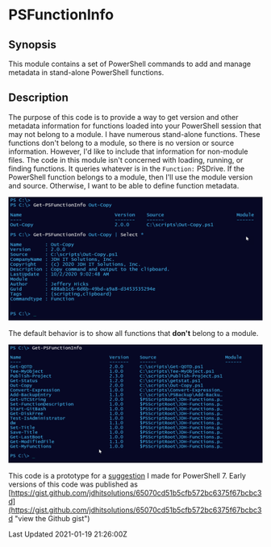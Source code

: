 # PSFunctionInfo

## Synopsis

This module contains a set of PowerShell commands to add and manage metadata in stand-alone PowerShell functions.

## Description

The purpose of this code is to provide a way to get version and other metadata information for functions loaded into your PowerShell session that may not belong to a module. I have numerous stand-alone functions. These functions don't belong to a module, so there is no version or source information. However, I'd like to include that information for non-module files. The code in this module isn't concerned with loading, running, or finding functions. It queries whatever is in the `Function:` PSDrive. If the PowerShell function belongs to a module, then I'll use the module version and source. Otherwise, I want to be able to define function metadata.

![Get a single function](assets/get-psfunctioninfo-1.png)

The default behavior is to show all functions that __don't__ belong to a module.

![Get stand-alone functions](assets/get-psfunctioninfo-2.png)

This code is a prototype for a [suggestion](https://github.com/PowerShell/PowerShell/issues/11667) I made for PowerShell 7. Early versions of this code was published as [https://gist.github.com/jdhitsolutions/65070cd51b5cfb572bc6375f67bcbc3d](https://gist.github.com/jdhitsolutions/65070cd51b5cfb572bc6375f67bcbc3d "view the Github gist")

Last Updated 2021-01-19 21:26:00Z

